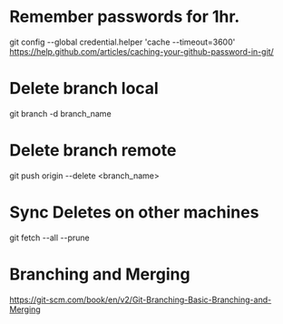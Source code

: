 # Remember passwords for 1hr.
git config --global credential.helper 'cache --timeout=3600'
https://help.github.com/articles/caching-your-github-password-in-git/

# Delete branch local
git branch -d branch_name

# Delete branch remote
git push origin --delete <branch_name>

# Sync Deletes on other machines
git fetch --all --prune

# Branching and Merging
https://git-scm.com/book/en/v2/Git-Branching-Basic-Branching-and-Merging

